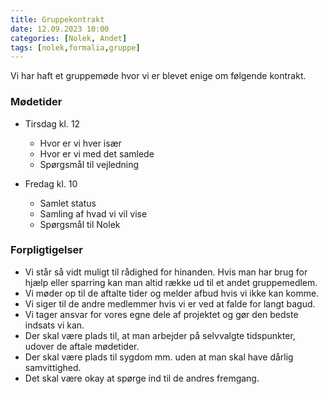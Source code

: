 ```yaml
---
title: Gruppekontrakt
date: 12.09.2023 10:00
categories: [Nolek, Andet]
tags: [nolek,formalia,gruppe]
---
```


Vi har haft et gruppemøde hvor vi er blevet enige om følgende kontrakt.

### Mødetider
- Tirsdag kl. 12
  - Hvor er vi hver især
  - Hvor er vi med det samlede
  - Spørgsmål til vejledning

- Fredag kl. 10
  - Samlet status
  - Samling af hvad vi vil vise
  - Spørgsmål til Nolek

### Forpligtigelser
- Vi står så vidt muligt til rådighed for hinanden. Hvis man har brug for hjælp eller sparring kan man altid række ud til et andet gruppemedlem.
- Vi møder op til de aftalte tider og melder afbud hvis vi ikke kan komme.
- Vi siger til de andre medlemmer hvis vi er ved at falde for langt bagud.
- Vi tager ansvar for vores egne dele af projektet og gør den bedste indsats vi kan.
- Der skal være plads til, at man arbejder på selvvalgte tidspunkter, udover de aftale mødetider.
- Der skal være plads til sygdom mm. uden at man skal have dårlig samvittighed.
- Det skal være okay at spørge ind til de andres fremgang.
